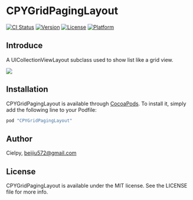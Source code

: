 # CPYGridPagingLayout

[![CI Status](http://img.shields.io/travis/cielpy/CPYGridPagingLayout.svg?style=flat)](https://travis-ci.org/Cielpy/CPYGridPagingLayout)
[![Version](https://img.shields.io/cocoapods/v/CPYGridPagingLayout.svg?style=flat)](http://cocoapods.org/pods/CPYGridPagingLayout)
[![License](https://img.shields.io/cocoapods/l/CPYGridPagingLayout.svg?style=flat)](http://cocoapods.org/pods/CPYGridPagingLayout)
[![Platform](https://img.shields.io/cocoapods/p/CPYGridPagingLayout.svg?style=flat)](http://cocoapods.org/pods/CPYGridPagingLayout)

## Introduce

A UICollectionViewLayout subclass used to show list like a grid view.

![](https://ws3.sinaimg.cn/large/74681984gw1f9nz0pjyo5j20hs0vk74x.jpg)


## Installation

CPYGridPagingLayout is available through [CocoaPods](http://cocoapods.org). To install
it, simply add the following line to your Podfile:

```ruby
pod "CPYGridPagingLayout"
```

## Author

Cielpy, beijiu572@gmail.com

## License

CPYGridPagingLayout is available under the MIT license. See the LICENSE file for more info.


